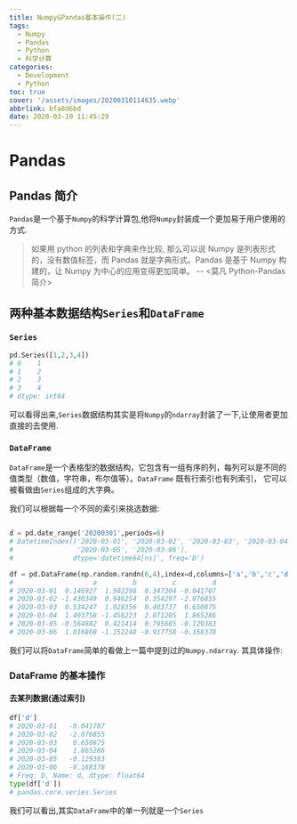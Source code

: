 ```yaml
---
title: Numpy&Pandas基本操作(二)
tags:
  - Numpy
  - Pandas
  - Python
  - 科学计算
categories:
  - Development
  - Python
toc: true
cover: '/assets/images/20200310114635.webp'
abbrlink: bfa8d6bd
date: 2020-03-10 11:45:29
---
```


# Pandas

## Pandas 简介

`Pandas`是一个基于`Numpy`的科学计算包,他将`Numpy`封装成一个更加易于用户使用的方式.

> 如果用 python 的列表和字典来作比较, 那么可以说 Numpy 是列表形式的，没有数值标签，而 Pandas 就是字典形式。Pandas 是基于
> Numpy 构建的，让 Numpy 为中心的应用变得更加简单。 -- <莫凡 Python-Pandas 简介>

<!-- more -->

## 两种基本数据结构`Series`和`DataFrame`

### `Series`

```python
pd.Series([1,2,3,4])
# 0    1
# 1    2
# 2    3
# 3    4
# dtype: int64
```

可以看得出来,`Series`数据结构其实是将`Numpy`的`ndarray`封装了一下,让使用者更加直接的去使用.

### `DataFrame`

`DataFrame`是一个表格型的数据结构，它包含有一组有序的列，每列可以是不同的值类型（数值，字符串，布尔值等）。`DataFrame`
既有行索引也有列索引， 它可以被看做由`Series`组成的大字典。

我们可以根据每一个不同的索引来挑选数据:

```python

d = pd.date_range('20200301',periods=6)
# DatetimeIndex(['2020-03-01', '2020-03-02', '2020-03-03', '2020-03-04',
#                '2020-03-05', '2020-03-06'],
#               dtype='datetime64[ns]', freq='D')

df = pd.DataFrame(np.random.randn(6,4),index=d,columns=['a','b','c','d'])
#                    a         b         c         d
# 2020-03-01  0.146927  1.502298  0.347304 -0.041707
# 2020-03-02 -1.430349  0.946254  0.354297 -2.076855
# 2020-03-03  0.534247  1.028356  0.403737  0.650875
# 2020-03-04  1.493758 -1.456223  2.071205  1.865286
# 2020-03-05 -0.564882  0.421414  0.795685 -0.129383
# 2020-03-06  1.016868 -1.152248 -0.917758 -0.168378
```

我们可以将`DataFrame`简单的看做上一篇中提到过的`Numpy.ndarray`. 其具体操作:

### DataFrame 的基本操作

#### 去某列数据(通过索引)

```python
df['d']
# 2020-03-01   -0.041707
# 2020-03-02   -2.076855
# 2020-03-03    0.650875
# 2020-03-04    1.865286
# 2020-03-05   -0.129383
# 2020-03-06   -0.168378
# Freq: D, Name: d, dtype: float64
type(df['d'])
# pandas.core.series.Series
```

我们可以看出,其实`DataFrame`中的单一列就是一个`Series`
